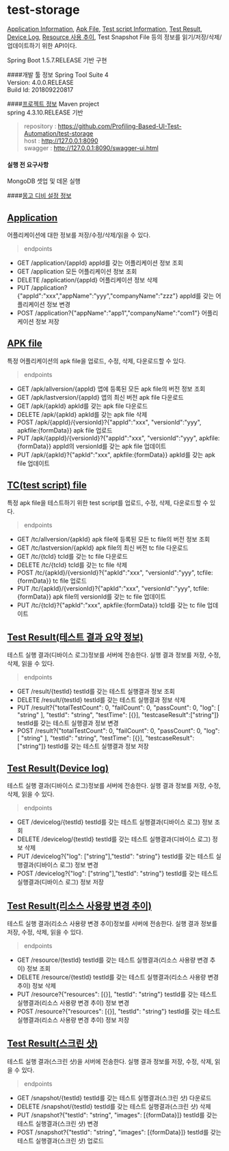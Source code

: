 # test-storage
[Application Information](https://github.com/Profiling-Based-UI-Test-Automation/test-storage/blob/master/src/main/java/teststorage/model/ApplicationInfo.java), [Apk File](https://github.com/Profiling-Based-UI-Test-Automation/test-storage/blob/master/src/main/java/teststorage/model/ApkInfo.java), [Test script Information](https://github.com/Profiling-Based-UI-Test-Automation/test-storage/blob/master/src/main/java/teststorage/model/TCInfo.java), [Test Result](https://github.com/Profiling-Based-UI-Test-Automation/test-storage/blob/master/src/main/java/teststorage/model/TestResult.java), [Device Log](https://github.com/Profiling-Based-UI-Test-Automation/test-storage/blob/master/src/main/java/teststorage/model/TestDeviceLogResult.java), [Resource 사용 추이](https://github.com/Profiling-Based-UI-Test-Automation/test-storage/blob/master/src/main/java/teststorage/model/TestResourceResult.java), Test Snapshot File 등의 정보를 읽기/저장/삭제/업데이트하기 위한 API이다.<br>

Spring Boot 1.5.7.RELEASE 기반 구현<br>

####개발 툴 정보
Spring Tool Suite 4 <br>
Version: 4.0.0.RELEASE<br>
Build Id: 201809220817<br>

####[프로젝트 정보](https://github.com/Profiling-Based-UI-Test-Automation/test-storage/blob/development/pom.xml)
Maven project<br>
spring 4.3.10.RELEASE 기반<br>
> repository : https://github.com/Profiling-Based-UI-Test-Automation/test-storage<br>
> host : http://127.0.0.1:8090<br>
> swagger : http://127.0.0.1:8090/swagger-ui.html<br>

#### 실행 전 요구사항
MongoDB 셋업 및 데몬 실행<br>

####[몽고 디비 설정 정보](https://github.com/Profiling-Based-UI-Test-Automation/test-storage/blob/development/src/main/resources/application.properties)

## [Application](https://github.com/Profiling-Based-UI-Test-Automation/test-storage/blob/development/src/main/java/teststorage/controller/ApplicationController.java) <br>
어플리케이션에 대한 정보를 저장/수정/삭제/읽을 수 있다.<br>

> endpoints<br>
   * GET /application/{appId} appId를 갖는 어플리케이션 정보 조회<br>
   * GET /application 모든 어플리케이션 정보 조회<br>
   * DELETE /application/{appId} 어플리케이션 정보 삭제<br>
   * PUT /application?{"appId":"xxx","appName":"yyy","companyName":"zzz"} appId를 갖는 어플리케이션 정보 변경<br>
   * POST /application?{"appName":"app1","companyName":"com1"} 어플리케이션 정보 저장<br>

## [APK file](https://github.com/Profiling-Based-UI-Test-Automation/test-storage/blob/development/src/main/java/teststorage/controller/ApkController.java) <br>
특정 어플리케이션의 apk file을 업로드, 수정, 삭제, 다운로드할 수 있다.

> endpoints<br>
   * GET /apk/allversion/{appId} 앱에 등록된 모든 apk file의 버전 정보 조회<br>
   * GET /apk/lastversion/{appId} 앱의 최신 버전 apk file 다운로드<br>
   * GET /apk/{apkId} apkId를 갖는 apk file 다운로드 <br>
   * DELETE /apk/{apkId} apkId를 갖는 apk file 삭제<br>
   * POST /apk/{appId}/{versionId}?{"appId":"xxx", "versionId":"yyy", apkfile:{formData}} apk file 업로드<br>
   * PUT /apk/{appId}/{versionId}?{"appId":"xxx", "versionId":"yyy", apkfile:{formData}} appId의 versionId를 갖는 apk file 업데이트<br>
   * PUT /apk/{apkId}?{"apkId":"xxx", apkfile:{formData}} apkId를 갖는 apk file 업데이트

## [TC(test script) file](https://github.com/Profiling-Based-UI-Test-Automation/test-storage/blob/development/src/main/java/teststorage/controller/TCController.java) <br>
특정 apk file을 테스트하기 위한 test script를 업로드, 수정, 삭제, 다운로드할 수 있다.

> endpoints<br>
   * GET /tc/allversion/{apkId} apk file에 등록된 모든 tc file의 버전 정보 조회<br>
   * GET /tc/lastversion/{apkId} apk file의 최신 버전 tc file 다운로드<br>
   * GET /tc/{tcId} tcId를 갖는 tc file 다운로드 <br>
   * DELETE /tc/{tcId} tcId를 갖는 tc file 삭제<br>
   * POST /tc/{apkId}/{versionId}?{"apkId":"xxx", "versionId":"yyy", tcfile:{formData}} tc file 업로드<br>
   * PUT /tc/{apkId}/{versionId}?{"apkId":"xxx", "versionId":"yyy", tcfile:{formData}} apk file의 versionId를 갖는 tc file 업데이트<br>
   * PUT /tc/{tcId}?{"apkId":"xxx", apkfile:{formData}} tcId를 갖는 tc file 업데이트

## [Test Result(테스트 결과 요약 정보)](https://github.com/Profiling-Based-UI-Test-Automation/test-storage/blob/development/src/main/java/teststorage/controller/TestResultController.java)
테스트 실행 결과(디바이스 로그)정보를 서버에 전송한다. 실행 결과 정보를 저장, 수정, 삭제, 읽을 수 있다.

> endpoints<br>
   * GET /result/{testId} testId를 갖는 테스트 실행결과 정보 조회<br>
   * DELETE /result/{testId} testId를 갖는 테스트 실행결과 정보 삭제<br>
   * PUT /result?{"totalTestCount": 0, "failCount": 0, "passCount": 0,
          "log": [ "string" ], "testId": "string", "testTime": [{}], "testcaseResult":["string"]}
          testId를 갖는 테스트 실행결과 정보 변경<br>
   * POST /result?{"totalTestCount": 0, "failCount": 0, "passCount": 0,
          "log": [ "string" ], "testId": "string", "testTime": [{}], "testcaseResult":["string"]} 
          testId를 갖는 테스트 실행결과 정보 저장<br>

## [Test Result(Device log)](https://github.com/Profiling-Based-UI-Test-Automation/test-storage/blob/development/src/main/java/teststorage/controller/TestDeviceLogResultController.java)
테스트 실행 결과(디바이스 로그)정보를 서버에 전송한다. 실행 결과 정보를 저장, 수정, 삭제, 읽을 수 있다.

> endpoints<br>
   * GET /devicelog/{testId} testId를 갖는 테스트 실행결과(디바이스 로그) 정보 조회<br>
   * DELETE /devicelog/{testId} testId를 갖는 테스트 실행결과(디바이스 로그) 정보 삭제<br>
   * PUT /devicelog?{"log": ["string"],"testId": "string"} testId를 갖는 테스트 실행결과(디바이스 로그) 정보 변경<br>
   * POST /devicelog?{"log": ["string"],"testId": "string"} testId를 갖는 테스트 실행결과(디바이스 로그) 정보 저장<br>

## [Test Result(리소스 사용량 변경 추이)](https://github.com/Profiling-Based-UI-Test-Automation/test-storage/blob/development/src/main/java/teststorage/controller/TestResourceResultController.java)
테스트 실행 결과(리소스 사용량 변경 추이)정보를 서버에 전송한다. 실행 결과 정보를 저장, 수정, 삭제, 읽을 수 있다.

> endpoints<br>
   * GET /resource/{testId} testId를 갖는 테스트 실행결과(리소스 사용량 변경 추이) 정보 조회<br>
   * DELETE /resource/{testId} testId를 갖는 테스트 실행결과(리소스 사용량 변경 추이) 정보 삭제<br>
   * PUT /resource?{"resources": [{}], "testId": "string"} testId를 갖는 테스트 실행결과(리소스 사용량 변경 추이) 정보 변경<br>
   * POST /resource?{"resources": [{}], "testId": "string"} testId를 갖는 테스트 실행결과(리소스 사용량 변경 추이) 정보 저장<br>

## [Test Result(스크린 샷)](https://github.com/Profiling-Based-UI-Test-Automation/test-storage/blob/development/src/main/java/teststorage/controller/TestResultSnapshotController.java)
테스트 실행 결과(스크린 샷)을 서버에 전송한다. 실행 결과 정보를 저장, 수정, 삭제, 읽을 수 있다.

> endpoints<br>
   * GET /snapshot/{testId} testId를 갖는 테스트 실행결과(스크린 샷) 다운로드<br>
   * DELETE /snapshot/{testId} testId를 갖는 테스트 실행결과(스크린 샷) 삭제<br>
   * PUT /snapshot?{"testId": "string", "images": [{formData}]} testId를 갖는 테스트 실행결과(스크린 샷) 변경<br>
   * POST /snapshot?{"testId": "string", "images": [{formData}]} testId를 갖는 테스트 실행결과(스크린 샷) 업로드<br>













